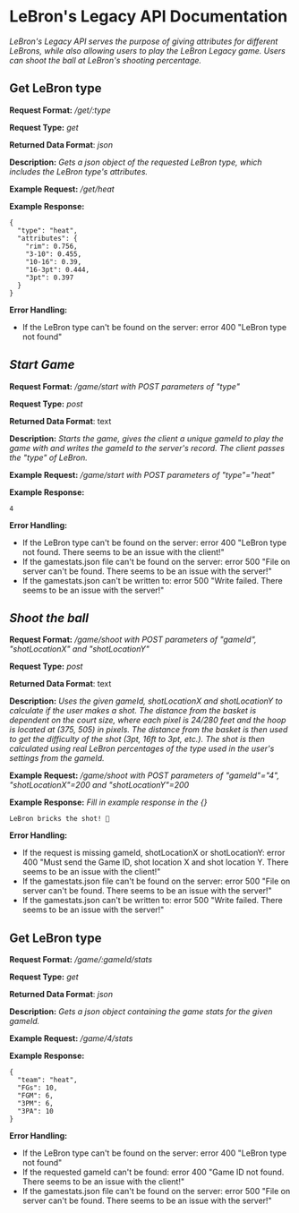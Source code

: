 # LeBron's Legacy API Documentation
*LeBron's Legacy API serves the purpose of giving attributes for different LeBrons, while also
allowing users to play the LeBron Legacy game. Users can shoot the ball at LeBron's shooting
percentage.*

## Get LeBron type
**Request Format:** */get/:type*

**Request Type:** *get*

**Returned Data Format**: *json*

**Description:** *Gets a json object of the requested LeBron type, which includes the LeBron type's attributes.*

**Example Request:** */get/heat*

**Example Response:**

```
{
  "type": "heat",
  "attributes": {
    "rim": 0.756,
    "3-10": 0.455,
    "10-16": 0.39,
    "16-3pt": 0.444,
    "3pt": 0.397
  }
}
```

**Error Handling:**
- If the LeBron type can't be found on the server: error 400 "LeBron type not found"


## *Start Game*
**Request Format:** */game/start with POST parameters of "type"*

**Request Type:** *post*

**Returned Data Format**: text

**Description:** *Starts the game, gives the client a unique gameId to play the game with and writes the gameId to the server's record. The client passes the "type" of LeBron.*

**Example Request:** */game/start with POST parameters of "type"="heat"*

**Example Response:**

```text
4
```

**Error Handling:**
- If the LeBron type can't be found on the server: error 400 "LeBron type not found. There seems to be an issue with the client!"
- If the gamestats.json file can't be found on the server: error 500 "File on server can't be found. There seems to be an issue with the server!"
- If the gamestats.json can't be written to: error 500 "Write failed. There seems to be an issue with the server!"


## *Shoot the ball*
**Request Format:** */game/shoot with POST parameters of "gameId", "shotLocationX" and "shotLocationY"*

**Request Type:** *post*

**Returned Data Format**: text

**Description:** *Uses the given gameId, shotLocationX and shotLocationY to calculate if the user
makes a shot. The distance from the basket is dependent on the court size, where each pixel is
24/280 feet and the hoop is located at (375, 505) in pixels. The distance from the basket is then
used to get the difficulty of the shot (3pt, 16ft to 3pt, etc.). The shot is then calculated
using real LeBron percentages of the type used in the user's settings from the gameId.*

**Example Request:** */game/shoot with POST parameters of "gameId"="4", "shotLocationX"=200 and "shotLocationY"=200*

**Example Response:**
*Fill in example response in the {}*

```
LeBron bricks the shot! 🧱
```

**Error Handling:**
- If the request is missing gameId, shotLocationX or shotLocationY: error 400 "Must send the Game ID, shot location X and shot location Y. There seems to be an issue with the client!"
- If the gamestats.json file can't be found on the server: error 500 "File on server can't be found. There seems to be an issue with the server!"
- If the gamestats.json can't be written to: error 500 "Write failed. There seems to be an issue with the server!"


## Get LeBron type
**Request Format:** */game/:gameId/stats*

**Request Type:** *get*

**Returned Data Format**: *json*

**Description:** *Gets a json object containing the game stats for the given gameId.*

**Example Request:** */game/4/stats*

**Example Response:**

```
{
  "team": "heat",
  "FGs": 10,
  "FGM": 6,
  "3PM": 6,
  "3PA": 10
}
```

**Error Handling:**
- If the LeBron type can't be found on the server: error 400 "LeBron type not found"
- If the requested gameId can't be found: error 400 "Game ID not found. There seems to be an issue with the client!"
- If the gamestats.json file can't be found on the server: error 500 "File on server can't be found. There seems to be an issue with the server!"
